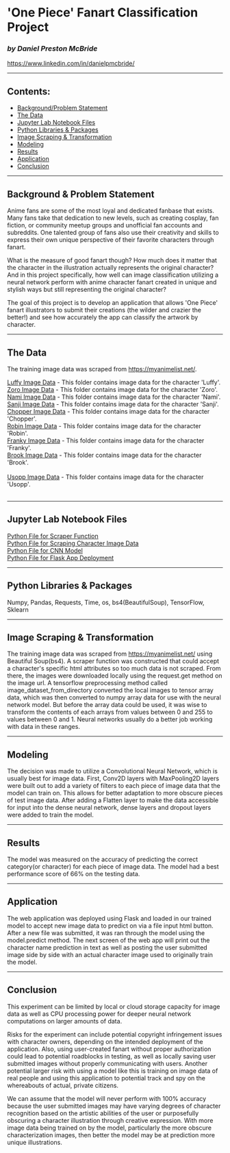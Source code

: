 # 'One Piece' Fanart Classification Project
### *by Daniel Preston McBride*
https://www.linkedin.com/in/danielpmcbride/

---

## Contents:

- [Background/Problem Statement](#Background-&-Problem-Statement)
- [The Data](#The-Data)
- [Jupyter Lab Notebook Files](#Jupyter-Lab-Notebook-Files)
- [Python Libraries & Packages](#Python-Libraries-&-Packages)
- [Image Scraping & Transformation](#Image-Scraping-&-Transformation)
- [Modeling](#Modeling)
- [Results](#Results)
- [Application](#Application)
- [Conclusion](#Conclusion)

---

## Background & Problem Statement

Anime fans are some of the most loyal and dedicated fanbase that exists. Many fans take that dedication to new levels, such as creating cosplay, fan fiction, or community meetup groups and unofficial fan accounts and subreddits.  One talented group of fans also use their creativity and skills to express their own unique perspective of their favorite characters through fanart.

What is the measure of good fanart though? How much does it matter that the character in the illustration actually represents the original character? And in this project specifically, how well can image classification utilizing a neural network perform with anime character fanart created in unique and stylish ways but still representing the original character?

The goal of this project is to develop an application that allows 'One Piece' fanart illustrators to submit their creations (the wilder and crazier the better!) and see how accurately the app can classify the artwork by character.

---

## The Data

The training image data was scraped from https://myanimelist.net/.

[Luffy Image Data](data/luffy/) - This folder contains image data for the character 'Luffy'.
<br>
[Zoro Image Data](data/zoro/) - This folder contains image data for the character 'Zoro'.
<br>
[Nami Image Data](data/nami/) - This folder contains image data for the character 'Nami'.
<br>
[Sanji Image Data](data/sanji/) - This folder contains image data for the character 'Sanji'.
<br>
[Chopper Image Data](data/chopper/) - This folder contains image data for the character 'Chopper'.
<br>
[Robin Image Data](data/robin/) - This folder contains image data for the character 'Robin'.
<br>
[Franky Image Data](data/franky/) - This folder contains image data for the character 'Franky'.
<br>
[Brook Image Data](data/brook/) - This folder contains image data for the character 'Brook'.
<br><br>
[Usopp Image Data](data/usopp/) - This folder contains image data for the character 'Usopp'.
<br><br>

---

## Jupyter Lab Notebook Files

[Python File for Scraper Function](code/scraping/scraper.py)
<br>
[Python File for Scraping Character Image Data](code/scraping/01-scraping_characters.py)
<br>
[Python File for CNN Model](code/02-cnn_model.py)
<br>
[Python File for Flask App Deployment](flask_app/cap_app.py)
<br>

---

## Python Libraries & Packages

Numpy, Pandas, Requests, Time, os, bs4(BeautifulSoup), TensorFlow, Sklearn

---

## Image Scraping & Transformation

The training image data was scraped from https://myanimelist.net/ using Beautiful Soup(bs4). A scraper function was constructed that could accept a character's specific html attributes so too much data is not scraped. From there, the images were downloaded locally using the request.get method on the image url. A tensorflow preprocessing method called image_dataset_from_directory converted the local images to tensor array data, which was then converted to numpy array data for use with the neural network model. But before the array data could be used, it was wise to transform the contents of each arrays from values between 0 and 255 to values between 0 and 1. Neural networks usually do a better job working with data in these ranges.

---

## Modeling

The decision was made to utilize a Convolutional Neural Network, which is usually best for image data.  First, Conv2D layers with MaxPooling2D layers were built out to add a variety of filters to each piece of image data that the model can train on.  This allows for better adaptation to more obscure pieces of test image data.  After adding a Flatten layer to make the data accessible for input into the dense neural network, dense layers and dropout layers were added to train the model.

---

## Results

The model was measured on the accuracy of predicting the correct category(or character) for each piece of image data.  The model had a best performance score of 66% on the testing data.

---

## Application

The web application was deployed using Flask and loaded in our trained model to accept new image data to predict on via a file input html button.  After a new file was submitted, it was ran through the model using the model.predict method.  The next screen of the web app will print out the character name prediction in text as well as posting the user submitted image side by side with an actual character image used to originally train the model.

---

## Conclusion

This experiment can be limited by local or cloud storage capacity for image data as well as CPU processing power for deeper neural network computations on larger amounts of data.

Risks for the experiment can include potential copyright infringement issues with character owners, depending on the intended deployment of the application.  Also, using user-created fanart without proper authorization could lead to potential roadblocks in testing, as well as locally saving user submitted images without properly communicating with users.  Another potential larger risk with using a model like this is training on image data of real people and using this application to potential track and spy on the whereabouts of actual, private citizens.

We can assume that the model will never perform with 100% accuracy because the user submitted images may have varying degrees of character recognition based on the artistic abilities of the user or purposefully obscuring a character illustration through creative expression.  With more image data being trained on by the model, particularly the more obscure characterization images, then better the model may be at prediction more unique illustrations.
